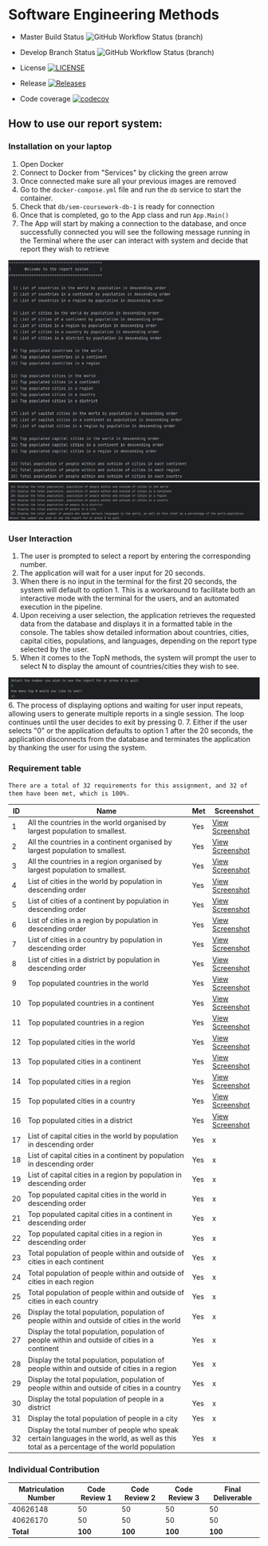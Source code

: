 # Software Engineering Methods

* Master Build Status ![GitHub Workflow Status (branch)](https://img.shields.io/github/actions/workflow/status/soto-nicole/sem-coursework/main.yml?branch=master)

* Develop Branch Status ![GitHub Workflow Status (branch)](https://img.shields.io/github/actions/workflow/status/soto-nicole/sem-coursework/main.yml?branch=develop)

* License [![LICENSE](https://img.shields.io/github/license/soto-nicole/sem.svg?style=flat-square)](https://github.com/soto-nicole/sem-coursework/blob/master/LICENSE)

* Release [![Releases](https://img.shields.io/github/release/soto-nicole/sem-coursework/all.svg?style=flat-square)](https://github.com/soto-nicole/sem-coursework/releases)

* Code coverage [![codecov](https://codecov.io/gh/soto-nicole/sem-coursework/graph/badge.svg?token=G5L22P99MZ)](https://codecov.io/gh/soto-nicole/sem-coursework)


## How to use our report system:
### Installation on your laptop 
1. Open Docker 
2. Connect to Docker from "Services" by clicking the green arrow
3. Once connected make sure all your previous images are removed
4. Go to the `docker-compose.yml` file and run the `db` service to start the container. 
5. Check that `db/sem-coursework-db-1` is ready for connection
6. Once that is completed, go to the App class and run `App.Main()`
7. The App will start by making a connection to the database, and once successfully connected 
    you will see the following message running in the Terminal where the user can interact with 
    system and decide that report they wish to retrieve

![img_1.png](Screenshots/consoleDisplay1.png)
![img_2.png](Screenshots/consoleDisplay2.png)

### User Interaction
1. The user is prompted to select a report by entering the corresponding number. 
2. The application will wait for a user input for 20 seconds. 
3. When there is no input in the terminal for the first 20 seconds, the system will default to option 1.
   This is a workaround to facilitate both an interactive mode with the terminal for the users, and an
   automated execution in the pipeline.
4. Upon receiving a user selection, the application retrieves the requested data from the database and displays it in a formatted table in the console. 
   The tables show detailed information about countries, cities, capital cities, populations, and languages, depending on the report type selected by the user.
5. When it comes to the TopN methods, the system will prompt the user to select N to display the amount of countries/cities they wish to see.

![img_3.png](Screenshots/consoleDisplay3.png)
6. The process of displaying options and waiting for user input repeats, allowing users to generate multiple reports in a single session. The loop continues until the user decides to exit by pressing 0.
7. Either if the user selects "0" or the application defaults to option 1 after the 20 seconds, the application disconnects from the database
   and terminates the application by thanking the user for using the system. 


### Requirement table 

```text
There are a total of 32 requirements for this assignment, and 32 of them have been met, which is 100%.
```

| ID | Name                                                                                                                                       | Met | Screenshot                                                      |
|----|--------------------------------------------------------------------------------------------------------------------------------------------|-----|-----------------------------------------------------------------|
| 1  | All the countries in the world organised by largest population to smallest.                                                                | Yes | [View Screenshot](Screenshots/1-AllCountries-ByWorld.png)       |
| 2  | All the countries in a continent organised by largest population to smallest.                                                              | Yes | [View Screenshot](Screenshots/2-AllCountries-ByContinent.png)   |
| 3  | All the countries in a region organised by largest population to smallest.                                                                 | Yes | [View Screenshot](Screenshots/3-AllCountries-ByRegion.png)      |
| 4  | List of cities in the world by population in descending order                                                                              | Yes | [View Screenshot](Screenshots/4-AllCities-ByWorld.png)          |
| 5  | List of cities of a continent by population in descending order                                                                            | Yes | [View Screenshot](Screenshots/5-AllCities-ByContinent.png)      |
| 6  | List of cities in a region by population in descending order                                                                               | Yes | [View Screenshot](Screenshots/6-AllCities-ByRegion.png)         |
| 7  | List of cities in a country by population in descending order                                                                              | Yes | [View Screenshot](Screenshots/7-AllCities-ByCountry.png)        |
| 8  | List of cities in a district by population in descending order                                                                             | Yes | [View Screenshot](Screenshots/8-AllCities-ByDistrict.png)       |
| 9  | Top populated countries in the world                                                                                                       | Yes | [View Screenshot](Screenshots/9-TopNCountries-ByWorld.png)      |
| 10 | Top populated countries in a continent                                                                                                     | Yes | [View Screenshot](Screenshots/10-TopNCountries-ByContinent.png) |
| 11 | Top populated countries in a region                                                                                                        | Yes | [View Screenshot](Screenshots/11-TopNCountries-ByRegion.png)    |
| 12 | Top populated cities in the world                                                                                                          | Yes | [View Screenshot](Screenshots/12-TopNCities-ByWorld.png)        |
| 13 | Top populated cities in a continent                                                                                                        | Yes | [View Screenshot](Screenshots/13-TopNCities-ByContinent.png)    |
| 14 | Top populated cities in a region                                                                                                           | Yes | [View Screenshot](Screenshots/14-TopNCities-ByRegion.png)       |
| 15 | Top populated cities in a country                                                                                                          | Yes | [View Screenshot](Screenshots/15-TopNCities-ByCountry.png)      |
| 16 | Top populated cities in a district                                                                                                         | Yes | [View Screenshot](Screenshots/16-TopNCities-ByDistrict.png)     |
| 17 | List of capital cities in the world by population in descending order                                                                      | Yes | x                                                               |
| 18 | List of capital cities in a continent by population in descending order                                                                    | Yes | x                                                               |
| 19 | List of capital cities in a region by population in descending order                                                                       | Yes | x                                                               |
| 20 | Top populated capital cities in the world in descending order                                                                              | Yes | x                                                               |
| 21 | Top populated capital cities in a continent in descending order                                                                            | Yes | x                                                               |
| 22 | Top populated capital cities in a region in descending order                                                                               | Yes | x                                                               |
| 23 | Total population of people within and outside of cities in each continent                                                                  | Yes | x                                                               |
| 24 | Total population of people within and outside of cities in each region                                                                     | Yes | x                                                               |
| 25 | Total population of people within and outside of cities in each country                                                                    | Yes | x                                                               |
| 26 | Display the total population, population of people within and outside of cities in the world                                               | Yes | x                                                               |
| 27 | Display the total population, population of people within and outside of cities in a continent                                             | Yes | x                                                               |
| 28 | Display the total population, population of people within and outside of cities in a region                                                | Yes | x                                                               |
| 29 | Display the total population, population of people within and outside of cities in a country                                               | Yes | x                                                               |
| 30 | Display the total population of people in a district                                                                                       | Yes | x                                                               |
| 31 | Display the total population of people in a city                                                                                           | Yes | x                                                               |
| 32 | Display the total number of people who speak certain languages in the world, as well as this total as a percentage of the world population | Yes | x                                                               |


### Individual Contribution

| Matriculation Number | Code Review 1 | Code Review 2 | Code Review 3 | Final Deliverable |
|----------------------|---------------|---------------|---------------|-------------------|
| 40626148             | 50            | 50            | 50            | 50                |
| 40626170             | 50            | 50            | 50            | 50                |
| **Total**            | **100**       | **100**       | **100**       | **100**           |
